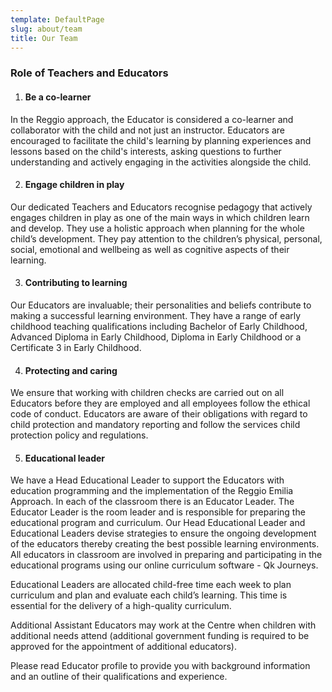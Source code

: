 ```yaml
---
template: DefaultPage
slug: about/team
title: Our Team
---
```

### Role of Teachers and Educators

1. #### Be a co-learner

In the Reggio approach, the Educator is considered a co-learner and collaborator with the child and not just an instructor. Educators are encouraged to facilitate the child's learning by planning experiences and lessons based on the child's interests, asking questions to further understanding and actively engaging in the activities alongside the child.

2. #### Engage children in play

Our dedicated Teachers and Educators recognise pedagogy that actively engages children in play as one of the main ways in which children learn and develop. They use a holistic approach when planning for the whole child’s development. They pay attention to the children’s physical, personal, social, emotional and wellbeing as well as cognitive aspects of their learning.

3. #### Contributing to learning

Our Educators are invaluable; their personalities and beliefs contribute to making a successful learning environment. They have a range of early childhood teaching qualifications including Bachelor of Early Childhood, Advanced Diploma in Early Childhood, Diploma in Early Childhood or a Certificate 3 in Early Childhood.

4. #### Protecting and caring

We ensure that working with children checks are carried out on all Educators before they are employed and all employees follow the ethical code of conduct. Educators are aware of their obligations with regard to child protection and mandatory reporting and follow the services child protection policy and regulations.

5. #### Educational leader

We have a Head Educational Leader to support the Educators with education programming and the implementation of the Reggio Emilia Approach. In each of the classroom there is an Educator Leader. The Educator Leader is the room leader and is responsible for preparing the educational program and curriculum. Our Head Educational Leader and Educational Leaders devise strategies to ensure the ongoing development of the educators thereby creating the best possible learning environments. All educators in classroom are involved in preparing and participating in the educational programs using our online curriculum software - Qk Journeys.

Educational Leaders are allocated child-free time each week to plan curriculum and plan and evaluate each child’s learning. This time is essential for the delivery of a high-quality curriculum.

Additional Assistant Educators may work at the Centre when children with additional needs attend (additional government funding is required to be approved for the appointment of additional educators).

Please read Educator profile to provide you with background information and an outline of their qualifications and experience.
